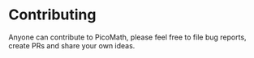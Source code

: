 # Contributing

Anyone can contribute to PicoMath, please feel free to file bug reports, create PRs and share your own ideas.